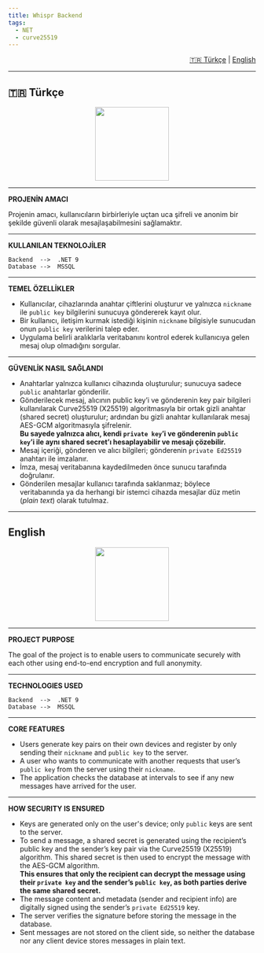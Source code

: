```yaml
---
title: Whispr Backend
tags:
  - NET
  - curve25519
---
```


<div align="right">
  <a href="#tr">🇹🇷 Türkçe</a> | <a href="#en">English</a>
</div>

---

## <span id="tr">🇹🇷 Türkçe</span>

<div style="text-align:center;">
  <img src="static/whispr/whispr.png" width="150" />
</div>

-----------------------------------------------------------------------------------
<b>PROJENİN AMACI</b>

Projenin amacı, kullanıcıların birbirleriyle uçtan uca şifreli ve anonim bir şekilde güvenli olarak mesajlaşabilmesini sağlamaktır.

-----------------------------------------------------------------------------------
<b>KULLANILAN TEKNOLOJİLER</b>

```text
Backend  -->  .NET 9  
Database -->  MSSQL
```

-----------------------------------------------------------------------------------
<b>TEMEL ÖZELLİKLER</b>

<ul>
  <li>Kullanıcılar, cihazlarında anahtar çiftlerini oluşturur ve yalnızca <code>nickname</code> ile <code>public key</code> bilgilerini sunucuya göndererek kayıt olur.</li>
  <li>Bir kullanıcı, iletişim kurmak istediği kişinin <code>nickname</code> bilgisiyle sunucudan onun <code>public key</code> verilerini talep eder.</li>
  <li>Uygulama belirli aralıklarla veritabanını kontrol ederek kullanıcıya gelen mesaj olup olmadığını sorgular.</li>
</ul>

-----------------------------------------------------------------------------------
<b>GÜVENLİK NASIL SAĞLANDI</b>

<ul>
  <li>Anahtarlar yalnızca kullanıcı cihazında oluşturulur; sunucuya sadece <code>public</code> anahtarlar gönderilir.</li>
  <li>Gönderilecek mesaj, alıcının public key’i ve gönderenin key pair bilgileri kullanılarak Curve25519 (X25519) algoritmasıyla bir ortak gizli anahtar (shared secret) oluşturulur; ardından bu gizli anahtar kullanılarak mesaj AES-GCM algoritmasıyla şifrelenir.
  <br/>
  <b>Bu sayede yalnızca alıcı, kendi <code>private key</code>’i ve gönderenin <code>public key</code>’i ile aynı shared secret’ı hesaplayabilir ve mesajı çözebilir.</b></li>
  <li>Mesaj içeriği, gönderen ve alıcı bilgileri; gönderenin <code>private Ed25519</code> anahtarı ile imzalanır.</li>
  <li>İmza, mesaj veritabanına kaydedilmeden önce sunucu tarafında doğrulanır.</li>
  <li>Gönderilen mesajlar kullanıcı tarafında saklanmaz; böylece veritabanında ya da herhangi bir istemci cihazda mesajlar düz metin (<i>plain text</i>) olarak tutulmaz.</li>
</ul>

---

## <span id="en">English</span>

<div style="text-align:center;">
  <img src="static/whispr/whispr.png" width="150" />
</div>

-----------------------------------------------------------------------------------
<b>PROJECT PURPOSE</b>

The goal of the project is to enable users to communicate securely with each other using end-to-end encryption and full anonymity.

-----------------------------------------------------------------------------------
<b>TECHNOLOGIES USED</b>

```text
Backend  -->  .NET 9  
Database -->  MSSQL
```

-----------------------------------------------------------------------------------
<b>CORE FEATURES</b>

<ul>
  <li>Users generate key pairs on their own devices and register by only sending their <code>nickname</code> and <code>public key</code> to the server.</li>
  <li>A user who wants to communicate with another requests that user’s <code>public key</code> from the server using their <code>nickname</code>.</li>
  <li>The application checks the database at intervals to see if any new messages have arrived for the user.</li>
</ul>

-----------------------------------------------------------------------------------
<b>HOW SECURITY IS ENSURED</b>

<ul>
  <li>Keys are generated only on the user's device; only <code>public</code> keys are sent to the server.</li>
  <li>To send a message, a shared secret is generated using the recipient’s public key and the sender’s key pair via the Curve25519 (X25519) algorithm. This shared secret is then used to encrypt the message with the AES-GCM algorithm.
  <br/>
  <b>This ensures that only the recipient can decrypt the message using their <code>private key</code> and the sender’s <code>public key</code>, as both parties derive the same shared secret.</b></li>
  <li>The message content and metadata (sender and recipient info) are digitally signed using the sender’s <code>private Ed25519</code> key.</li>
  <li>The server verifies the signature before storing the message in the database.</li>
  <li>Sent messages are not stored on the client side, so neither the database nor any client device stores messages in plain text.</li>
</ul>
